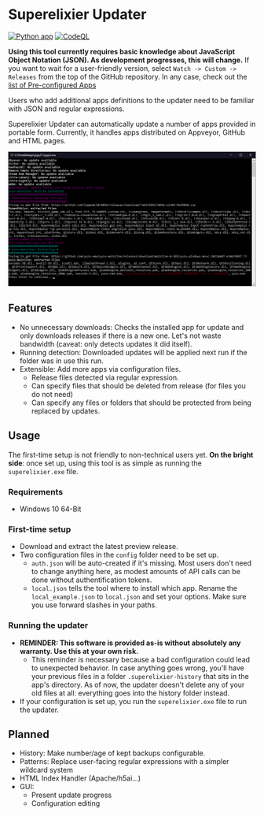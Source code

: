 # Superelixier Updater

[![Python app](https://github.com/FlotterCodername/superelixier-updater/actions/workflows/python-app.yml/badge.svg)](https://github.com/FlotterCodername/superelixier-updater/actions/workflows/python-app.yml) [![CodeQL](https://github.com/FlotterCodername/superelixier-updater/actions/workflows/codeql-analysis.yml/badge.svg)](https://github.com/FlotterCodername/superelixier-updater/actions/workflows/codeql-analysis.yml)

**Using this tool currently requires basic knowledge about JavaScript Object Notation (JSON). As development progresses,
this will change.** If you want to wait for a user-friendly version, select ``Watch -> Custom -> Releases`` from the top
of the GitHub repository. In any case, check out the [list of Pre-configured Apps](./docs/Available%20Apps.md)

Users who add additional apps definitions to the updater need to be familiar with JSON and regular expressions.

Superelixier Updater can automatically update a number of apps provided in portable form. Currently, it handles apps
distributed on Appveyor, GitHub and HTML pages.

![Example console output of this program](./docs/example.png)

## Features

- No unnecessary downloads: Checks the installed app for update and only downloads releases if there is a new one. Let's
  not waste bandwidth (caveat: only detects updates it did itself).
- Running detection: Downloaded updates will be applied next run if the folder was in use this run.
- Extensible: Add more apps via configuration files.
    - Release files detected via regular expression.
    - Can specify files that should be deleted from release (for files you do not need)
    - Can specify any files or folders that should be protected from being replaced by updates.

## Usage

The first-time setup is not friendly to non-technical users yet. **On the bright side**: once set up, using this tool is
as simple as running the ``superelixier.exe`` file.

### Requirements

- Windows 10 64-Bit

### First-time setup

- Download and extract the latest preview release.
- Two configuration files in the ``config`` folder need to be set up.
    - ``auth.json`` will be auto-created if it's missing. Most users don't need to change anything here, as modest
      amounts of API calls can be done without authentification tokens.
    - ``local.json`` tells the tool where to install which app. Rename the ``local_example.json`` to ``local.json`` and
      set your options. Make sure you use forward slashes in your paths.

### Running the updater

- **REMINDER: This software is provided as-is without absolutely any warranty. Use this at your own risk.**
    - This reminder is necessary because a bad configuration could lead to unexpected behavior. In case anything goes
      wrong, you'll have your previous files in a folder ``.superelixier-history`` that sits in the app's directory. As
      of now, the updater doesn't delete any of your old files at all: everything goes into the history folder instead.
- If your configuration is set up, you run the ``superelixier.exe`` file to run the updater.

## Planned

- History: Make number/age of kept backups configurable.
- Patterns: Replace user-facing regular expressions with a simpler wildcard system
- HTML Index Handler (Apache/h5ai...)
- GUI:
    - Present update progress
    - Configuration editing
